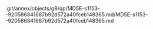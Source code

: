 .git/annex/objects/g8/qp/MD5E-s1153--920586841687b92d572a40fceb148365.md/MD5E-s1153--920586841687b92d572a40fceb148365.md